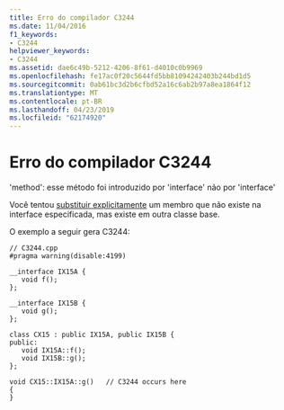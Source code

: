 ```yaml
---
title: Erro do compilador C3244
ms.date: 11/04/2016
f1_keywords:
- C3244
helpviewer_keywords:
- C3244
ms.assetid: dae6c49b-5212-4206-8f61-d4010c0b9969
ms.openlocfilehash: fe17ac0f20c5644fd5bb81094242403b244bd1d5
ms.sourcegitcommit: 0ab61bc3d2b6cfbd52a16c6ab2b97a8ea1864f12
ms.translationtype: MT
ms.contentlocale: pt-BR
ms.lasthandoff: 04/23/2019
ms.locfileid: "62174920"
---
```

# <a name="compiler-error-c3244"></a>Erro do compilador C3244

'method': esse método foi introduzido por 'interface' não por 'interface'

Você tentou [substituir explicitamente](../../cpp/explicit-overrides-cpp.md) um membro que não existe na interface especificada, mas existe em outra classe base.

O exemplo a seguir gera C3244:

```
// C3244.cpp
#pragma warning(disable:4199)

__interface IX15A {
   void f();
};

__interface IX15B {
   void g();
};

class CX15 : public IX15A, public IX15B {
public:
   void IX15A::f();
   void IX15B::g();
};

void CX15::IX15A::g()   // C3244 occurs here
{
}
```